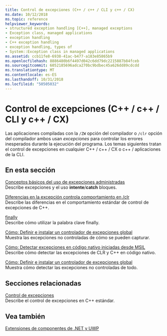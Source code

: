 ```yaml
---
title: Control de excepciones (C++ / c++ / CLI y c++ / CX)
ms.date: 10/12/2018
ms.topic: reference
helpviewer_keywords:
- structured exception handling [C++], managed exceptions
- Exception class, managed applications
- exception handling
- C++ exception handling
- exception handling, types of
- System::Exception class in managed applications
ms.assetid: ccb11fe8-6938-41ac-b477-a183e85865b9
ms.openlocfilehash: 8886480b6f4497d042c6dd79dc2215887b84fceb
ms.sourcegitcommit: 6052185696adca270bc9bdbec45a626dd89cdcdd
ms.translationtype: MT
ms.contentlocale: es-ES
ms.lasthandoff: 10/31/2018
ms.locfileid: "50505032"
---
```

# <a name="exception-handling--ccli-and-ccx"></a>Control de excepciones (C++ / c++ / CLI y c++ / CX)

Las aplicaciones compiladas con la `/ZW` opción del compilador o `/clr` opción del compilador ambos usan *excepciones* para controlar los errores inesperados durante la ejecución del programa. Los temas siguientes tratan el control de excepciones en cualquier C++ / c++ / CX o c++ / aplicaciones de la CLI.

## <a name="in-this-section"></a>En esta sección

[Conceptos básicos del uso de excepciones administradas](../dotnet/basic-concepts-in-using-managed-exceptions.md)<br/>
Describe excepciones y el uso **intente**/**catch** bloques.

[Diferencias en la excepción controla comportamiento en /clr](../dotnet/differences-in-exception-handling-behavior-under-clr.md)<br/>
Describe las diferencias en el comportamiento estándar de control de excepciones de C++.

[finally](../dotnet/finally.md)<br/>
Describe cómo utilizar la palabra clave finally.

[Cómo: Definir e instalar un controlador de excepciones global](../dotnet/how-to-define-and-install-a-global-exception-handler.md)<br/>
Muestra las excepciones no controladas de cómo se pueden capturar.

[Cómo: Detectar excepciones en código nativo iniciadas desde MSIL](../dotnet/how-to-catch-exceptions-in-native-code-thrown-from-msil.md)<br/>
Describe cómo detectar las excepciones de CLR y C++ en código nativo.

[Cómo: Definir e instalar un controlador de excepciones global](../dotnet/how-to-define-and-install-a-global-exception-handler.md)<br/>
Muestra cómo detectar las excepciones no controladas de todo.

## <a name="related-sections"></a>Secciones relacionadas

[Control de excepciones](../cpp/exception-handling-in-visual-cpp.md)<br/>
Describe el control de excepciones en C++ estándar.

## <a name="see-also"></a>Vea también

[Extensiones de componentes de .NET y UWP](../windows/component-extensions-for-runtime-platforms.md)